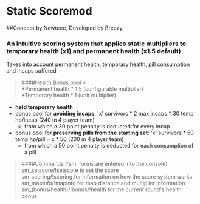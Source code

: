 # Static Scoremod
##Concept by Newteee, Developed by Breezy  
### An intuitive scoring system that applies static multipliers to temporary health (x1) and permanent health (x1.5 default)
Takes into account permanent health, temporary health, pill consumption and incaps suffered
> ####Health Bonus pool =   
+Permanent health * 1.5 (configurable multiplier)  
+Temporary health * 1 (unit multiplier)   
 * **held temporary health**
 * bonus pool for **avoiding incaps**: 'x' survivors * 2 max incaps * 30 temp hp/incap (240 in 4 player team)   
   - from which a 30 point penalty is deducted for every incap 
 * bonus pool for **preserving pills from the starting set**:  'x' survivors * 50 temp hp/pill = x * 50 (200 in 4 player team)
   - from which a 50 point penalty is deducted for each consumption of a pill 

> ####Commands ('sm' forms are entered into the console)  
> <coop only> sm_setscore/!setscore to set the score  
> sm_scoring/!scoring for information on how the score system works    
> sm_mapinfo/!mapinfo for map distance and multiplier information    
> sm_(bonus/health)/!bonus/!health for the current round's health bonus  
